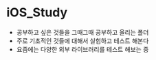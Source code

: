 # iOS_Study


- 공부하고 싶은 것들을 그때그때 공부하고 올리는 폴더
- 주로 기초적인 것들에 대해서 실험하고 테스트 해본다
- 요즘에는 다양한 외부 라이브러리를 테스트 해보는 중 
